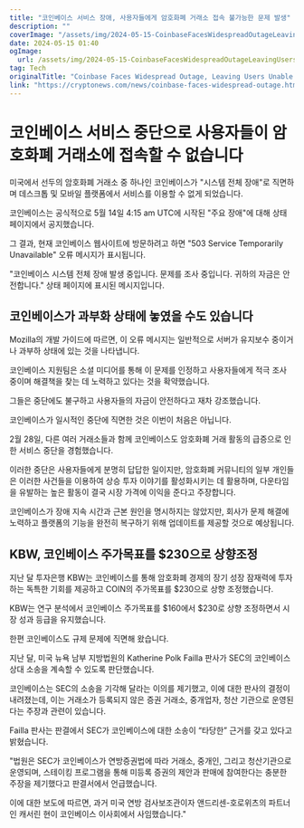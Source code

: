 ```yaml
---
title: "코인베이스 서비스 장애, 사용자들에게 암호화폐 거래소 접속 불가능한 문제 발생"
description: ""
coverImage: "/assets/img/2024-05-15-CoinbaseFacesWidespreadOutageLeavingUsersUnabletoAccessCryptoExchange_thumbnail.png"
date: 2024-05-15 01:40
ogImage: 
  url: /assets/img/2024-05-15-CoinbaseFacesWidespreadOutageLeavingUsersUnabletoAccessCryptoExchange_thumbnail.png
tag: Tech
originalTitle: "Coinbase Faces Widespread Outage, Leaving Users Unable to Access Crypto Exchange"
link: "https://cryptonews.com/news/coinbase-faces-widespread-outage.htm"
---
```



# 코인베이스 서비스 중단으로 사용자들이 암호화폐 거래소에 접속할 수 없습니다

미국에서 선두의 암호화폐 거래소 중 하나인 코인베이스가 "시스템 전체 장애"로 직면하며 데스크톱 및 모바일 플랫폼에서 서비스를 이용할 수 없게 되었습니다.

코인베이스는 공식적으로 5월 14일 4:15 am UTC에 시작된 "주요 장애"에 대해 상태 페이지에서 공지했습니다.

그 결과, 현재 코인베이스 웹사이트에 방문하려고 하면 "503 Service Temporarily Unavailable" 오류 메시지가 표시됩니다.



"코인베이스 시스템 전체 장애 발생 중입니다. 문제를 조사 중입니다. 귀하의 자금은 안전합니다." 상태 페이지에 표시된 메시지입니다.

## 코인베이스가 과부화 상태에 놓였을 수도 있습니다

Mozilla의 개발 가이드에 따르면, 이 오류 메시지는 일반적으로 서버가 유지보수 중이거나 과부하 상태에 있는 것을 나타냅니다.

코인베이스 지원팀은 소셜 미디어를 통해 이 문제를 인정하고 사용자들에게 적극 조사 중이며 해결책을 찾는 데 노력하고 있다는 것을 확약했습니다.



그들은 중단에도 불구하고 사용자들의 자금이 안전하다고 재차 강조했습니다.

코인베이스가 일시적인 중단에 직면한 것은 이번이 처음은 아닙니다.

2월 28일, 다른 여러 거래소들과 함께 코인베이스도 암호화폐 거래 활동의 급증으로 인한 서비스 중단을 경험했습니다.

이러한 중단은 사용자들에게 분명히 답답한 일이지만, 암호화폐 커뮤니티의 일부 개인들은 이러한 사건들을 이용하여 상승 투자 이야기를 활성화시키는 데 활용하며, 다운타임을 유발하는 높은 활동이 결국 시장 가격에 이익을 준다고 주장합니다.



코인베이스가 장애 지속 시간과 근본 원인을 명시하지는 않았지만, 회사가 문제 해결에 노력하고 플랫폼의 기능을 완전히 복구하기 위해 업데이트를 제공할 것으로 예상됩니다.

## KBW, 코인베이스 주가목표를 $230으로 상향조정

지난 달 투자은행 KBW는 코인베이스를 통해 암호화폐 경제의 장기 성장 잠재력에 투자하는 독특한 기회를 제공하고 COIN의 주가목표를 $230으로 상향 조정했습니다.

KBW는 연구 분석에서 코인베이스 주가목표를 $160에서 $230로 상향 조정하면서 시장 성과 등급을 유지했습니다.



한편 코인베이스도 규제 문제에 직면해 왔습니다.

지난 달, 미국 뉴욕 남부 지방법원의 Katherine Polk Failla 판사가 SEC의 코인베이스 상대 소송을 계속할 수 있도록 판단했습니다.

코인베이스는 SEC의 소송을 기각해 달라는 이의를 제기했고, 이에 대한 판사의 결정이 내려졌는데, 이는 거래소가 등록되지 않은 증권 거래소, 중개업자, 청산 기관으로 운영된다는 주장과 관련이 있습니다.

Failla 판사는 판결에서 SEC가 코인베이스에 대한 소송이 “타당한” 근거를 갖고 있다고 밝혔습니다.



"법원은 SEC가 코인베이스가 연방증권법에 따라 거래소, 중개인, 그리고 청산기관으로 운영되며, 스테이킹 프로그램을 통해 미등록 증권의 제안과 판매에 참여한다는 충분한 주장을 제기했다고 판결서에서 언급했습니다.

이에 대한 보도에 따르면, 과거 미국 연방 검사보조관이자 앤드리센-호로위츠의 파트너인 캐서린 현이 코인베이스 이사회에서 사임했습니다."